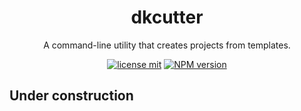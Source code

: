 <div align="center">

# dkcutter

A command-line utility that creates projects from templates.

[![license mit](https://img.shields.io/badge/licence-MIT-7c3aed)](https://github.com/dkshs/dkcutter/blob/main/LICENSE)
[![NPM version][npm-image]][npm-url]

</div>

[npm-url]: https://www.npmjs.com/package/dkcutter
[npm-image]: https://img.shields.io/npm/v/dkcutter?color=7c3aed&logoColor=7c3aed

## Under construction
